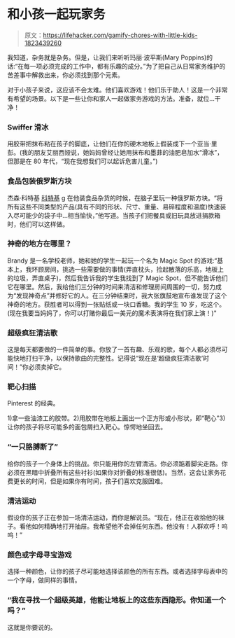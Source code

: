 # 和小孩一起玩家务

> 原文：<https://lifehacker.com/gamify-chores-with-little-kids-1823439260>

我知道，杂务就是杂务。但是，让我们来听听玛丽·波平斯(Mary Poppins)的话:“在每一项必须完成的工作中，都有乐趣的成分。”为了把自己从日常家务维护的苦差事中解救出来，你必须找到那个元素。



对于小孩子来说，这应该不会太难。他们喜欢游戏！他们乐于助人！这是一个非常有希望的场景。以下是一些让你和家人一起做家务游戏的方法。准备，就位...干净！

### Swiffer 滑冰

用胶带把抹布粘在孩子的脚底，让他们在你的硬木地板上假装成下一个亚当·里彭。(我的朋友艾丽西娅说，她妈妈曾经让她用抹布和墨菲的油肥皂加水“滑冰”，但那是在 80 年代，“现在我想我们可以起诉危害儿童。”)

### 食品包装俄罗斯方块

杰森·科特基 [科特基](https://kottke.org/05/11/tidying-up) [g](https://kottke.org/05/11/tidying-up) 在他装食品杂货的时候，在脑子里玩一种俄罗斯方块。“将所有这些不同类型的产品(具有不同的形状、尺寸、重量、易碎程度和温度)快速装入尽可能少的袋子中...相当愉快，”他写道。当孩子们把餐具或旧玩具放进捐款箱时，他们可以这样做。

### 神奇的地方在哪里？

Brandy 是一名学校老师，她和她的学生一起玩一个名为 Magic Spot 的游戏:“基本上，我环顾房间，挑选一些需要做的事情(弄直枕头，捡起散落的乐高，地板上的垃圾，弄直桌子)，然后我告诉我的学生我找到了 Magic Spot，但不能告诉他们它在哪里。然后，我给他们三分钟的时间来清洁和修理房间周围的一切，努力成为“发现神奇点”并修好它的人。在三分钟结束时，我大张旗鼓地宣布谁发现了这个神奇的地方。获胜者可以得到一张贴纸或一块口香糖。我的学生 10 岁，吃这个。(现在我要当妈妈了，你可以打赌你最后一美元的魔术表演将在我们家上演！)"

### 超级疯狂清洁歌

这是每天都要做的一件简单的事。你放了一首有趣、乐观的歌，每个人都必须尽可能快地打扫干净，以保持歌曲的完整性。记得说“现在是‘超级疯狂清洁歌’时间！”你必须卖掉它。

### 靶心扫描

Pinterest 的经典。

1)拿一些油漆工的胶带。2)用胶带在地板上画出一个正方形或小形状，即“靶心”3)让你的孩子将尽可能多的面包屑扫入靶心。惊愕地坐回去。

### “一只胳膊断了”

给你的孩子一个身体上的挑战。你只能用你的左臂清洁。你必须踮着脚尖走路。你必须在黑暗中折叠所有这些衬衫(如果你对折叠的标准很低)。当然，这会让家务花费更长的时间，但是如果你有时间，孩子们喜欢克服困难。

### 清洁运动

假设你的孩子正在参加一场清洁运动，而你是解说员。“现在，他正在收拾他的袜子。看他如何精确地打开抽屉。我希望他不会掉任何东西。他没有！人群欢呼！呜呜！”

### 颜色或字母寻宝游戏

选择一种颜色，让你的孩子尽可能地选择该颜色的所有东西。或者选择字母表中的一个字母，做同样的事情。

### “我在寻找一个超级英雄，他能让地板上的这些东西隐形。你知道一个吗？”

这就是你要说的。